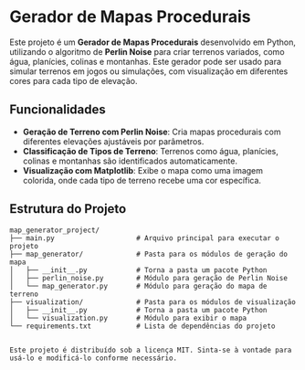 # Gerador de Mapas Procedurais

Este projeto é um **Gerador de Mapas Procedurais** desenvolvido em Python, utilizando o algoritmo de **Perlin Noise** para criar terrenos variados, como água, planícies, colinas e montanhas. Este gerador pode ser usado para simular terrenos em jogos ou simulações, com visualização em diferentes cores para cada tipo de elevação.

## Funcionalidades

- **Geração de Terreno com Perlin Noise**: Cria mapas procedurais com diferentes elevações ajustáveis por parâmetros.
- **Classificação de Tipos de Terreno**: Terrenos como água, planícies, colinas e montanhas são identificados automaticamente.
- **Visualização com Matplotlib**: Exibe o mapa como uma imagem colorida, onde cada tipo de terreno recebe uma cor específica.

## Estrutura do Projeto

```plaintext
map_generator_project/
├── main.py                    # Arquivo principal para executar o projeto
├── map_generator/             # Pasta para os módulos de geração do mapa
│   ├── __init__.py            # Torna a pasta um pacote Python
│   ├── perlin_noise.py        # Módulo para geração de Perlin Noise
│   └── map_generator.py       # Módulo para geração do mapa de terreno
├── visualization/             # Pasta para os módulos de visualização
│   ├── __init__.py            # Torna a pasta um pacote Python
│   └── visualization.py       # Módulo para exibir o mapa
└── requirements.txt           # Lista de dependências do projeto


Este projeto é distribuído sob a licença MIT. Sinta-se à vontade para usá-lo e modificá-lo conforme necessário.
